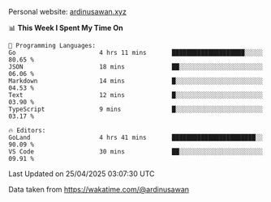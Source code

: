 Personal website: [ardinusawan.xyz](https://ardinusawan.xyz)

<!--START_SECTION:waka-->
📊 **This Week I Spent My Time On** 

```text
💬 Programming Languages: 
Go                       4 hrs 11 mins       ████████████████████░░░░░   80.65 % 
JSON                     18 mins             ██░░░░░░░░░░░░░░░░░░░░░░░   06.06 % 
Markdown                 14 mins             █░░░░░░░░░░░░░░░░░░░░░░░░   04.53 % 
Text                     12 mins             █░░░░░░░░░░░░░░░░░░░░░░░░   03.90 % 
TypeScript               9 mins              █░░░░░░░░░░░░░░░░░░░░░░░░   03.17 % 

🔥 Editors: 
GoLand                   4 hrs 41 mins       ███████████████████████░░   90.09 % 
VS Code                  30 mins             ██░░░░░░░░░░░░░░░░░░░░░░░   09.91 % 
```


 Last Updated on 25/04/2025 03:07:30 UTC
<!--END_SECTION:waka-->
Data taken from https://wakatime.com/@ardinusawan
